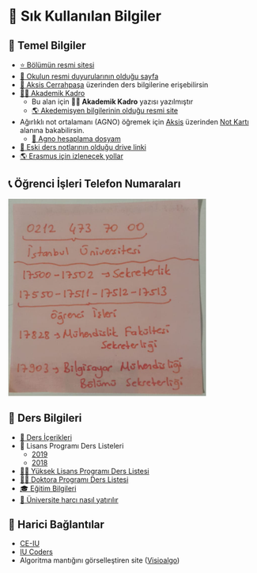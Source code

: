 # 🌟 Sık Kullanılan Bilgiler

## 🌳 Temel Bilgiler

- [⭐ Bölümün resmi sitesi](https://bilgisayarmuhendislik.istanbulc.edu.tr/tr/_)
- [📢 Okulun resmi duyurularının olduğu sayfa][i̇ü - cerrahpaşa duyurular]
- [📝 Aksis Cerrahpaşa][aksis cerrahpaşa] üzerinden ders bilgilerine erişebilirsin
- [👨‍🏫 Akademik Kadro](https://bilgisayarmuhendislik.istanbulc.edu.tr/tr/akademikkadro)
  - Bu alan için **👨‍🏫 Akademik Kadro** yazısı yazılmıştır
  - [🌎 Akedemisyen bilgilerinin olduğu resmi site][akademisyenler]
- Ağırlıklı not ortalamanı (AGNO) öğremek için [Aksis][aksis cerrahpaşa] üzerinden [Not Kartı][aksis not kartı] alanına bakabilirsin.
  - [🧮 Agno hesaplama dosyam](https://drive.google.com/file/d/1cRYKOFniB2NOFoXJ7IKIvSwZLvjQobqG/view?usp=sharing)
- [📒 Eski ders notlarının olduğu drive linki][drive]
- [🌎 Erasmus için izlenecek yollar][erasmus]

## 📞 Öğrenci İşleri Telefon Numaraları

![](../res/ogrenci_isleri.png)

## 📕 Ders Bilgileri

- [📓 Ders İçerikleri][ders i̇çerikleri]
- 📃 Lisans Programı Ders Listeleri
  - [2019][lisans programı ders listesi 2019]
  - [2018][lisans programı ders listesi 2018]
- [👨‍🏫 Yüksek Lisans Programı Ders Listesi][yüksek lisans programı ders listesi]
- [👨‍⚕️ Doktora Programı Ders Listesi][doktora programı ders listesi]
- [🎓 Eğitim Bilgileri][eğitim bilgileri]
- [💸 Üniversite harcı nasıl yatırılır](https://www.youtube.com/watch?v=AiN-x_Lioto&feature=youtu.be)

## 🔗 Harici Bağlantılar

- [CE-IU][ce-iu]
- [IU Coders][iu coders]
- Algoritma mantığını görselleştiren site ([Visioalgo][visioalgo])


[i̇ü - cerrahpaşa duyurular]: http://www.istanbulc.edu.tr/tr/duyurular/1/1
[aksis cerrahpaşa]: https://aksis.istanbulc.edu.tr/Account/LogOn
[akademisyenler]: http://avesis.istanbulc.edu.tr/
[aksis not kartı]: http://obs.istanbulc.edu.tr/OgrenimBilgileri/NotKarti/Index
[drive]: https://drive.google.com/drive/folders/1JPZH6Z_K59UeO-A79H0pcBIsAJlw40Y-
[erasmus]: res/2019-2020-erasmus-izlenecek-yollar.pdf
[ders i̇çerikleri]: res%2FBilgisayar%20M%C3%BChendisli%C4%9Fi%20Ders%20%C4%B0%C3%A7eri%C4%9Fi.pdf
[lisans programı ders listesi 2018]: https://ebs.istanbulc.edu.tr/home/dersprogram?id=1092&yil=2018
[lisans programı ders listesi 2019]: https://ebs.istanbulc.edu.tr/home/dersprogram?id=1092&yil=2019
[yüksek lisans programı ders listesi]: http://ebs.istanbulc.edu.tr/home/dersprogram/?id=1797
[doktora programı ders listesi]: http://ebs.istanbulc.edu.tr/home/dersprogram/?id=2183
[eğitim bilgileri]: http://bilgisayar.muhendislik.istanbulc.edu.tr/tr/content/egitim/lisans
[ce-iu]: http://ce-iu.tk/
[iu coders]: http://www.iucoders.com/index.jsp
[visioalgo]: https://visualgo.net/en
[i̇letişim]: mailto::yedhrab@gmail.com?subject=IstanbulUniversity-CE%20%7C%20Github
[bağış anlık]: https://gogetfunding.com/yemreak/
[bağış aylık]: https://www.patreon.com/yemreak/

